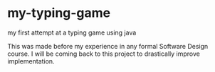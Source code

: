 # my-typing-game
my first attempt at a typing game using java

This was made before my experience in any formal Software Design course. 
I will be coming back to this project to drastically improve implementation.
